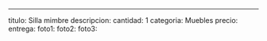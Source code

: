 ---
titulo: Silla mimbre
descripcion: 
cantidad: 1
categoria: Muebles
precio: 
entrega: 
foto1: 
foto2: 
foto3: 
